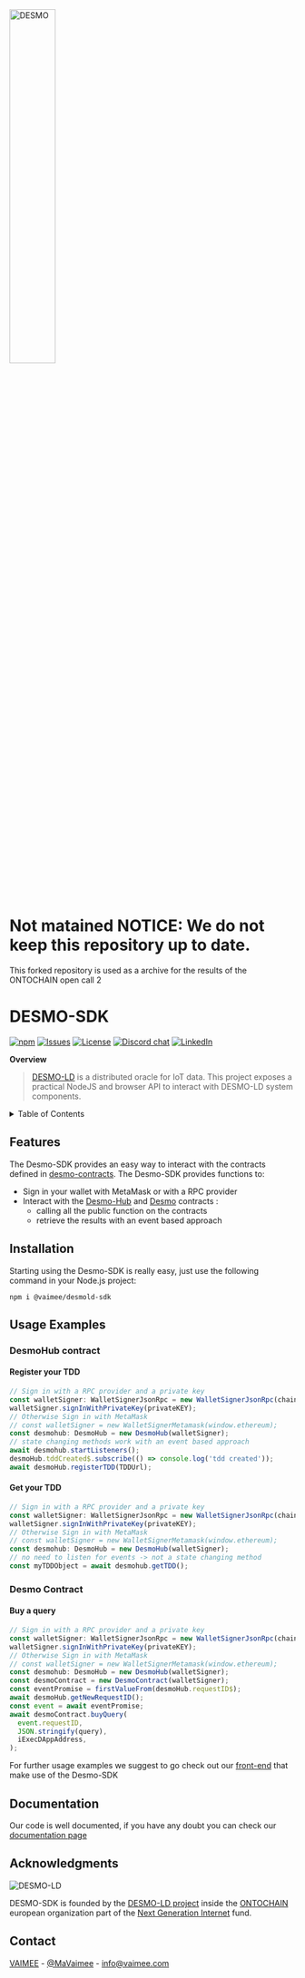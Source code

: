 <img src="https://github.com/vaimee/desmo/blob/main/imgs/desmo-logo.png" width="40%" alt='DESMO'/>

# Not matained NOTICE: We do not keep this repository up to date.
This forked repository is used as a archive for the results of the ONTOCHAIN open call 2

# DESMO-SDK
<a href="https://www.npmjs.com/package/@vaimee/desmold-sdk" target="_blank"><img alt="npm" src="https://img.shields.io/npm/v/@vaimee/desmold-sdk?style=flat-square"></a>
<a href="https://github.com/vaimee/desmo-sdk/issues" target="_blank"><img src="https://img.shields.io/github/issues/vaimee/desmo-sdk.svg?style=flat-square" alt="Issues" /></a>
<a href="https://github.com/vaimee/zion/blob/main/LICENSE" target="_blank"><img src="https://img.shields.io/github/license/vaimee/desmo-sdk.svg?style=flat-square" alt="License" /></a>
<a href="https://discord.gg/B7WZswnH" target="_blank"><img src="https://img.shields.io/badge/Discord-7289DA?style=flat-square&logo=discord&logoColor=white&label=desmo" alt="Discord chat" /></a>
<a href="https://www.linkedin.com/company/vaimee/" target="_blank"><img src="https://img.shields.io/badge/-LinkedIn-black.svg?style=flat-square&logo=linkedin&color=blue" alt="LinkedIn" /></a>

**Overview**
> [DESMO-LD](https://github.com/vaimee/desmo/tree/c763cec12f6c9060a9f1a3335ff4cff60ece3df2) is a distributed oracle for IoT data. This project exposes a practical NodeJS and browser API to interact with DESMO-LD system components.

<details>
  <summary>Table of Contents</summary>
  <ul>
    <li>
      <a href="#features">Features</a>
    </li>
    <li>
      <a href="#installation">Installation</a>
    </li>
    <li>
    <a href="#usage-examples">Usage Examples</a>
    <ul>
    <li>
    <a href="#desmohub-contract">DesmoHub contract</a>
    <ul>
    <li><a href="#register-your-tdd">Register your TDD</a></li>
    <li><a href="#get-your-tdd">Get your TDD</a></li>
    </ul>
    </li>
    <li>
    <a href="#desmo-contract">Desmo contract</a>
    <ul>
    <li><a href="#buy-a-query">Buy a query</a></li>
    </ul>
    </li>
    </li>
    </ul>
    <li><a href="#documentation">Documentation</a></li>
    <li><a href="#acknowledgments">Acknowledgments</a></li>
    <li><a href="#contact">Contact</a></li>
  </ul>
</details>

## Features

The Desmo-SDK provides an easy way to interact with the contracts defined in [desmo-contracts](https://github.com/vaimee/desmo-contracts).
The Desmo-SDK provides functions to:

- Sign in your wallet with MetaMask or with a RPC provider
- Interact with the [Desmo-Hub](https://github.com/vaimee/desmo-contracts/blob/main/contracts/DesmoHub.sol) and [Desmo](https://github.com/vaimee/desmo-contracts/blob/main/contracts/DesmoHub.sol) contracts :
  - calling all the public function on the contracts
  - retrieve the results with an event based approach

## Installation

Starting using the Desmo-SDK is really easy, just use the following command in your Node.js project:

`npm i @vaimee/desmold-sdk`

## Usage Examples

### DesmoHub contract

#### Register your TDD

```ts
// Sign in with a RPC provider and a private key
const walletSigner: WalletSignerJsonRpc = new WalletSignerJsonRpc(chainURL);
walletSigner.signInWithPrivateKey(privateKEY);
// Otherwise Sign in with MetaMask
// const walletSigner = new WalletSignerMetamask(window.ethereum);
const desmohub: DesmoHub = new DesmoHub(walletSigner);
// state changing methods work with an event based approach
await desmohub.startListeners();
desmoHub.tddCreated$.subscribe(() => console.log('tdd created'));
await desmoHub.registerTDD(TDDUrl);
```

#### Get your TDD

```ts
// Sign in with a RPC provider and a private key
const walletSigner: WalletSignerJsonRpc = new WalletSignerJsonRpc(chainURL);
walletSigner.signInWithPrivateKey(privateKEY);
// Otherwise Sign in with MetaMask
// const walletSigner = new WalletSignerMetamask(window.ethereum);
const desmohub: DesmoHub = new DesmoHub(walletSigner);
// no need to listen for events -> not a state changing method
const myTDDObject = await desmohub.getTDD();
```

### Desmo Contract

#### Buy a query

```ts
// Sign in with a RPC provider and a private key
const walletSigner: WalletSignerJsonRpc = new WalletSignerJsonRpc(chainURL);
walletSigner.signInWithPrivateKey(privateKEY);
// Otherwise Sign in with MetaMask
// const walletSigner = new WalletSignerMetamask(window.ethereum);
const desmohub: DesmoHub = new DesmoHub(walletSigner);
const desmoContract = new DesmoContract(walletSigner);
const eventPromise = firstValueFrom(desmoHub.requestID$);
await desmoHub.getNewRequestID();
const event = await eventPromise;
await desmoContract.buyQuery(
  event.requestID,
  JSON.stringify(query),
  iExecDAppAddress,
);
```

For further usage examples we suggest to go check out our [front-end](https://github.com/vaimee/desmo-front) that make use of the Desmo-SDK

## Documentation

Our code is well documented, if you have any doubt you can check our [documentation page](docs/modules.html)

## Acknowledgments

![DESMO-LD](https://github.com/vaimee/desmo/blob/c763cec12f6c9060a9f1a3335ff4cff60ece3df2/imgs/desmo-logo.png)

DESMO-SDK is founded by the [DESMO-LD project](https://ontochain.ngi.eu/content/desmo-ld) inside the [ONTOCHAIN](https://ontochain.ngi.eu/) european organization part of the [Next Generation Internet](https://www.ngi.eu/) fund.

## Contact

[VAIMEE](vaimee.com) - [@MaVaimee](https://twitter.com/MaVaimee) - [info@vaimee.com](mailto://info@vaimee.com)

